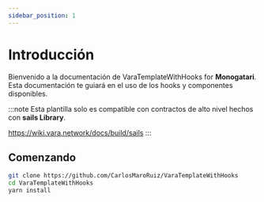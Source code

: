 ```yaml
---
sidebar_position: 1
---
```


# Introducción

Bienvenido a la documentación de VaraTemplateWithHooks for **Monogatari**. Esta documentación te guiará en el uso de los hooks y componentes disponibles.

:::note
Esta plantilla solo es compatible con contractos de alto nivel hechos con **sails Library**.

https://wiki.vara.network/docs/build/sails
:::
## Comenzando

```bash
git clone https://github.com/CarlosMaroRuiz/VaraTemplateWithHooks
cd VaraTemplateWithHooks
yarn install